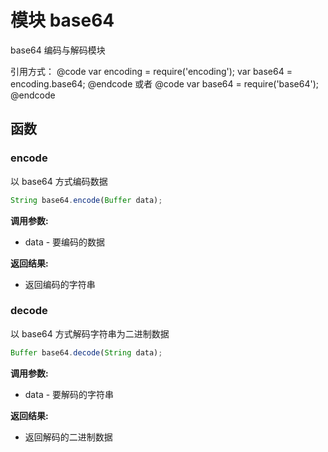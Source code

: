 # 模块 base64
base64 编码与解码模块

引用方式：
@code
var encoding = require(&#39;encoding&#39;);
var base64 = encoding.base64;
@endcode
或者
@code
var base64 = require(&#39;base64&#39;);
@endcode
## 函数
        
### encode
以 base64 方式编码数据
```JavaScript
String base64.encode(Buffer data);
```

**调用参数:**
* data - 要编码的数据

**返回结果:**
* 返回编码的字符串

### decode
以 base64 方式解码字符串为二进制数据
```JavaScript
Buffer base64.decode(String data);
```

**调用参数:**
* data - 要解码的字符串

**返回结果:**
* 返回解码的二进制数据

